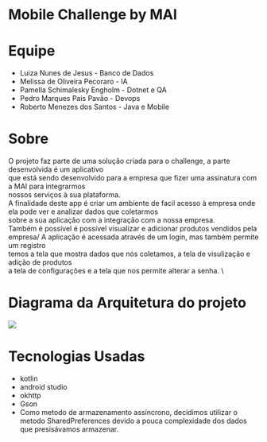 # Mobile Challenge by MAI

# Equipe

- Luiza Nunes de Jesus - Banco de Dados
- Melissa de Oliveira Pecoraro - IA
- Pamella Schimalesky Engholm - Dotnet e QA
- Pedro Marques Pais Pavão  - Devops
- Roberto Menezes dos Santos - Java e Mobile

# Sobre

O projeto faz parte de uma solução criada para o challenge, a parte desenvolvida é um aplicativo \
que está sendo desenvolvido para a empresa que fizer uma assinatura com a MAI para integrarmos \
nossos serviços à sua plataforma. \
A finalidade deste app é criar um ambiente de facil acesso à empresa onde ela pode ver e analizar dados que coletarmos \
sobre a sua aplicação com a integração com a nossa empresa. \
Também é possível é possível visualizar e adicionar produtos vendidos pela empresa/
A aplicação é acessada através de um login, mas também permite um registro \
temos a tela que mostra dados que nós coletamos,
a tela de visulização e adição de produtos \
a tela de configurações e a tela que nos permite alterar a senha. \

# Diagrama da Arquitetura do projeto

![](assets/arquitetura_pastas.jpg)

# Tecnologias Usadas

- kotlin
- android studio
- okhttp
- Gson
- Como metodo de armazenamento assíncrono, decidimos utilizar o metodo SharedPreferences devido a pouca complexidade dos dados que presisávamos armazenar.

